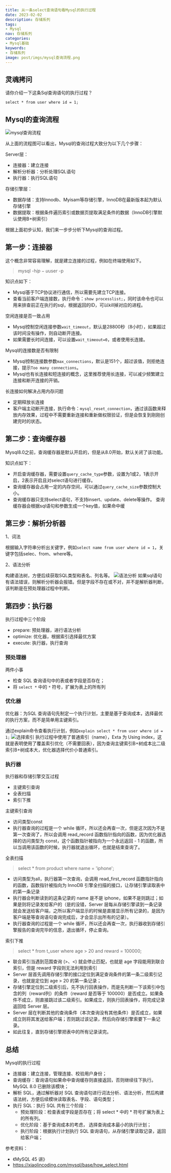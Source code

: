 ```yaml
---
title: 从一条select查询语句看Mysql的执行过程
date: 2023-02-02
description: 存储系列
tags:
- Mysql
nav: 存储系列
categories:
- Mysql基础
keywords:
- 存储系列
image: post/imgs/mysql查询流程.png
---
```


## 灵魂拷问
请你介绍一下这条Sql查询语句的执行过程？
```
select * from user where id = 1;
```

## Mysql的查询流程
![mysql查询流程](imgs/mysql查询流程.png)

从上面的流程图可以看出，Mysql的查询过程大致分为以下几个步骤：

Server层：
- 连接器：建立连接
- 解析分析器：分析处理SQL语句
- 执行器：执行SQL语句

存储引擎层：
- 数据存储：支持Innodb、Myisam等存储引擎，InnoDB在最新版本起为默认存储引擎
- 数据提取：根据条件遍历索引或数据页提取满足条件的数据（InnoDB引擎默认使用B+树索引）

根据上面初步认知，我们来一步步分析下Mysql的查询过程。
## 第一步：连接器
这个概念非常容易理解，就是建立连接的过程，例如在终端使用如下。
> mysql -h$ip -u$user -p

知识点如下：
- Mysql基于TCP协议进行通信，所以需要先建立TCP连接。
- 查看当前客户端连接数，执行命令：`show processlist;`，同时该命令也可以用来排查前正在执行的sql，根据返回的ID，可以kill掉对应的进程。

空闲连接是否一致占用
- Mysql控制空闲连接参数`wait_timeout`，默认是28800秒（8小时），如果超过该时间没有操作，则自动断开连接。
- 如果需要长时间连接，可以设置`wait_timeout=0`，或者使用长连接。

Mysql的连接数是否有限制
- Mysql控制连接数参数`max_connections`，默认是151个，超过该值，则拒绝连接，提示`Too many connections`。
- Mysql也有长连接和短连接的概念，这里推荐使用长连接，可以减少频繁建立连接和断开连接的开销。

长连接如何解决占用内存问题
- 定期释放长连接
- 客户端主动断开连接，执行命令：`mysql_reset_connection`，通过该函数来释放内存效果，过程中不需要重新连接和重新做权限验证，但是会恢复到刚刚创建完时的状态。
  
## 第二步：查询缓存器
  Mysql8.0之前，查询缓存器是默认开启的，但是从8.0开始，默认关闭了该功能。
  
  知识点如下：
  - 开启查询缓存器，需要设置`query_cache_type`参数，设置为1或2，1表示开启，2表示开启且对select语句进行缓存。
  - 查询缓存器会占用一定的内存空间，可以通过`query_cache_size`参数控制大小。
  - 查询缓存器只支持select语句，不支持insert、update、delete等操作。 查询缓存器会根据sql语句和参数生成一个key值，如果命中缓
  
## 第三步：解析分析器
1、词法

  根据输入字符串分析出关键字，例如`select name from user where id = 1`，关键字包括selec、from、where等。

2、语法分析

构建语法树，方便后续获取SQL类型和表名、列名等。
![语法分析](imgs/语法分析.png)
如果sql语句有语法错误，则解析分析器会报错。但是字段不存在或不对，并不是解析器判断，该判断是在预处理器过程中判断。

## 第四步：执行器
执行过程中三个阶段
- prepare: 预处理器，进行语法分析
- optimize: 优化器，根据索引选择最优方案
- execute: 执行器，执行查询

### 预处理器
两件小事
- 检查 SQL 查询语句中的表或者字段是否存在；
- 将 `select *` 中的 `*` 符号，扩展为表上的所有列
  
### 优化器
优化器：为SQL 查询语句先制定一个执行计划，主要是基于查询成本，选择最优的执行方案，而不是简单用主键索引。

通过explain命令查看执行计划，例如`explain select * from user where id = 1;`
![选择索引](imgs/选择索引.png)
执行过程中使用了普通索引（name），Exta 为 Using index，这就是表明使用了覆盖索引优化（不需要回表），因为查询主键索引B+树成本比二级索引B+树成本大，优化器选择代价小普通索引。

### 执行器
执行器和存储引擎交互过程
- 主键索引查询
- 全表扫描
- 索引下推


主键索引查询
- 访问类型const
- 执行器查询的过程是一个 while 循环，所以还会再查一次，但是这次因为不是第一次查询了，所以会调用 read_record 函数指针指向的函数，因为优化器选择的访问类型为 const，这个函数指针被指向为一个永远返回 - 1 的函数，所以当调用该函数的时候，执行器就退出循环，也就是结束查询了。

全表扫描
> select * from product where name = 'iphone';
- 访问类型为all，执行器第一次查询，会调用 read_first_record 函数指针指向的函数，函数指针被指向为 InnoDB 引擎全扫描的接口，让存储引擎读取表中的第一条记录
- 执行器会判断读到的这条记录的 name 是不是 iphone，如果不是则跳过；如果是则将记录发给客户的（是的没错，Server 层每从存储引擎读到一条记录就会发送给客户端，之所以客户端显示的时候是直接显示所有记录的，是因为客户端是等查询语句查询完成后，才会显示出所有的记录）。
- 执行器查询的过程是一个 while 循环，所以还会再查一次，执行器收到存储引擎报告的查询完毕的信息，退出循环，停止查询。

索引下推
> select * from t_user  where age > 20 and reward = 100000;
- 联合索引当遇到范围查询 (>、<) 就会停止匹配，也就是 age 字段能用到联合索引，但是 reward 字段则无法利用到索引
- Server 层首先调用存储引擎的接口定位到满足查询条件的第一条二级索引记录，也就是定位到 age > 20 的第一条记录；
- 存储引擎定位到二级索引后，先不执行回表操作，而是先判断一下该索引中包含的列（reward列）的条件（reward 是否等于 100000）是否成立。如果条件不成立，则直接跳过该二级索引。如果成立，则执行回表操作，将完成记录返回给 Server 层。
- Server 层在判断其他的查询条件（本次查询没有其他条件）是否成立，如果成立则将其发送给客户端；否则跳过该记录，然后向存储引擎索要下一条记录。
- 如此往复，直到存储引擎把表中的所有记录读完。

## 总结
Mysql的执行过程

- 连接器：建立连接，管理连接、校验用户身份；
- 查询缓存：查询语句如果命中查询缓存则直接返回，否则继续往下执行。MySQL 8.0 已删除该模块；
- 解析 SQL，通过解析器对 SQL 查询语句进行词法分析、语法分析，然后构建语法树，方便后续模块读取表名、字段、语句类型；
- 执行 SQL：执行 SQL 共有三个阶段：
    - 预处理阶段：检查表或字段是否存在；将 select * 中的 * 符号扩展为表上的所有列。
    - 优化阶段：基于查询成本的考虑， 选择查询成本最小的执行计划；
    - 执行阶段：根据执行计划执行 SQL 查询语句，从存储引擎读取记录，返回给客户端；
  
参考资料：
- 《MySQL 45 讲》
- https://xiaolincoding.com/mysql/base/how_select.html